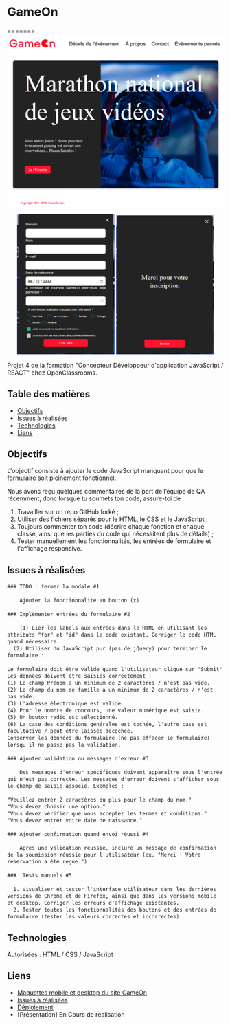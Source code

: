 # GameOn

=======
<img src="./img/Capture_GameOn.png" alt="Capture d'écran du site"/>

<p align="center">
  <img src="./img/modal1.png" alt="screen du formulaire d'inscription" width="45%" />
  <img src="./img/modal2.png" alt="screen du message de confirmation" width="45%" />
</p>

Projet 4 de la formation "Concepteur Développeur d'application JavaScript / REACT" chez OpenClassrooms.

## Table des matières

- [Objectifs](#objectifs)
- [Issues à réalisées](#issues)
- [Technologies](#technologies)
- [Liens](#liens)

## Objectifs<a id="objectifs"></a>

L'objectif consiste à ajouter le code JavaScript manquant pour que le formulaire soit pleinement fonctionnel.

Nous avons reçu quelques commentaires de la part de l’équipe de QA récemment, donc lorsque tu soumets ton code, assure-toi de :

1.  Travailler sur un repo GitHub forké ;
2.  Utiliser des fichiers séparés pour le HTML, le CSS et le JavaScript ;
3.  Toujours commenter ton code (décrire chaque fonction et chaque classe, ainsi que les parties du code qui nécessitent plus de détails) ;
4.  Tester manuellement les fonctionnalités, les entrées de formulaire et l'affichage responsive.

## Issues à réalisées<a id="issues"></a>

    ### TODO : fermer la modale #1

        Ajouter la fonctionnalité au bouton (x)

    ### Implémenter entrées du formulaire #2

        (1) Lier les labels aux entrées dans le HTML en utilisant les attributs "for" et "id" dans le code existant. Corriger le code HTML quand nécessaire.
      (2) Utiliser du JavaScript pur (pas de jQuery) pour terminer le       formulaire :

    Le formulaire doit être valide quand l'utilisateur clique sur "Submit"
    Les données doivent être saisies correctement :
    (1) Le champ Prénom a un minimum de 2 caractères / n'est pas vide.
    (2) Le champ du nom de famille a un minimum de 2 caractères / n'est pas vide.
    (3) L'adresse électronique est valide.
    (4) Pour le nombre de concours, une valeur numérique est saisie.
    (5) Un bouton radio est sélectionné.
    (6) La case des conditions générales est cochée, l'autre case est facultative / peut être laissée décochée.
    Conserver les données du formulaire (ne pas effacer le formulaire) lorsqu'il ne passe pas la validation.

    ### Ajouter validation ou messages d'erreur #3

        Des messages d'erreur spécifiques doivent apparaître sous l'entrée qui n'est pas correcte. Les messages d'erreur doivent s'afficher sous le champ de saisie associé. Exemples :

    "Veuillez entrer 2 caractères ou plus pour le champ du nom."
    "Vous devez choisir une option."
    "Vous devez vérifier que vous acceptez les termes et conditions."
    "Vous devez entrer votre date de naissance."

    ### Ajouter confirmation quand envoi réussi #4

        Après une validation réussie, inclure un message de confirmation de la soumission réussie pour l'utilisateur (ex. "Merci ! Votre réservation a été reçue.")

    ###  Tests manuels #5

      1. Visualiser et tester l'interface utilisateur dans les dernières versions de Chrome et de Firefox, ainsi que dans les versions mobile et desktop. Corriger les erreurs d'affichage existantes.
      2. Tester toutes les fonctionnalités des boutons et des entrées de formulaire (tester les valeurs correctes et incorrectes)

## Technologies<a id="technologies"></a>

Autorisées : HTML / CSS / JavaScript

## Liens<a id="liens"></a>

- [Maquettes mobile et desktop du site GameOn](https://www.figma.com/design/B7NKBDvSI18uoMLJgpnh48/UI-Design-GameOn-FR?node-id=106-630&t=MaM8NCylgRbPovsL-0)
- [Issues à réalisées](https://github.com/OpenClassrooms-Student-Center/GameOn-website-FR/issues)
- [Déploiement](https://gregmelo.github.io/GameOn-website-FR/)
- [Présentation] En Cours de réalisation
